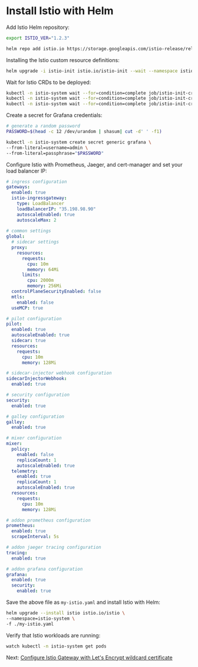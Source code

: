 # Install Istio with Helm

Add Istio Helm repository:

```bash
export ISTIO_VER="1.2.3"

helm repo add istio.io https://storage.googleapis.com/istio-release/releases/${ISTIO_VER}/charts
```

Installing the Istio custom resource definitions:

```bash
helm upgrade -i istio-init istio.io/istio-init --wait --namespace istio-system
```

Wait for Istio CRDs to be deployed:

```bash
kubectl -n istio-system wait --for=condition=complete job/istio-init-crd-10
kubectl -n istio-system wait --for=condition=complete job/istio-init-crd-11
kubectl -n istio-system wait --for=condition=complete job/istio-init-crd-12
```

Create a secret for Grafana credentials:

```bash
# generate a random password
PASSWORD=$(head -c 12 /dev/urandom | shasum| cut -d' ' -f1)

kubectl -n istio-system create secret generic grafana \
--from-literal=username=admin \
--from-literal=passphrase="$PASSWORD"
```

Configure Istio with Prometheus, Jaeger, and cert-manager and set your load balancer IP:

```yaml
# ingress configuration
gateways:
  enabled: true
  istio-ingressgateway:
    type: LoadBalancer
    loadBalancerIP: "35.198.98.90"
    autoscaleEnabled: true
    autoscaleMax: 2
    
# common settings
global:
  # sidecar settings
  proxy:
    resources:
      requests:
        cpu: 10m
        memory: 64Mi
      limits:
        cpu: 2000m
        memory: 256Mi
  controlPlaneSecurityEnabled: false
  mtls:
    enabled: false
  useMCP: true

# pilot configuration
pilot:
  enabled: true
  autoscaleEnabled: true
  sidecar: true
  resources:
    requests:
      cpu: 10m
      memory: 128Mi

# sidecar-injector webhook configuration
sidecarInjectorWebhook:
  enabled: true

# security configuration
security:
  enabled: true

# galley configuration
galley:
  enabled: true

# mixer configuration
mixer:
  policy:
    enabled: false
    replicaCount: 1
    autoscaleEnabled: true
  telemetry:
    enabled: true
    replicaCount: 1
    autoscaleEnabled: true
  resources:
    requests:
      cpu: 10m
      memory: 128Mi

# addon prometheus configuration
prometheus:
  enabled: true
  scrapeInterval: 5s

# addon jaeger tracing configuration
tracing:
  enabled: true

# addon grafana configuration
grafana:
  enabled: true
  security:
    enabled: true
```

Save the above file as `my-istio.yaml` and install Istio with Helm:

```bash
helm upgrade --install istio istio.io/istio \
--namespace=istio-system \
-f ./my-istio.yaml
```

Verify that Istio workloads are running:

```bash
watch kubectl -n istio-system get pods
```

Next: [Configure Istio Gateway with Let's Encrypt wildcard certificate](05-letsencrypt-setup.md)
